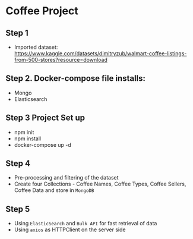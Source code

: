 # Coffee Project

## Step 1

- Imported dataset: https://www.kaggle.com/datasets/dimitryzub/walmart-coffee-listings-from-500-stores?resource=download

## Step 2. Docker-compose file installs:

- Mongo
- Elasticsearch

## Step 3 Project Set up

- npm init
- npm install
- docker-compose up -d

## Step 4

- Pre-processing and filtering of the dataset
- Create four Collections - Coffee Names, Coffee Types, Coffee Sellers, Coffee Data and store in `MongoDB`

## Step 5

- Using `ElasticSearch` and `Bulk API` for fast retrieval of data
- Using `axios` as HTTPClient on the server side
